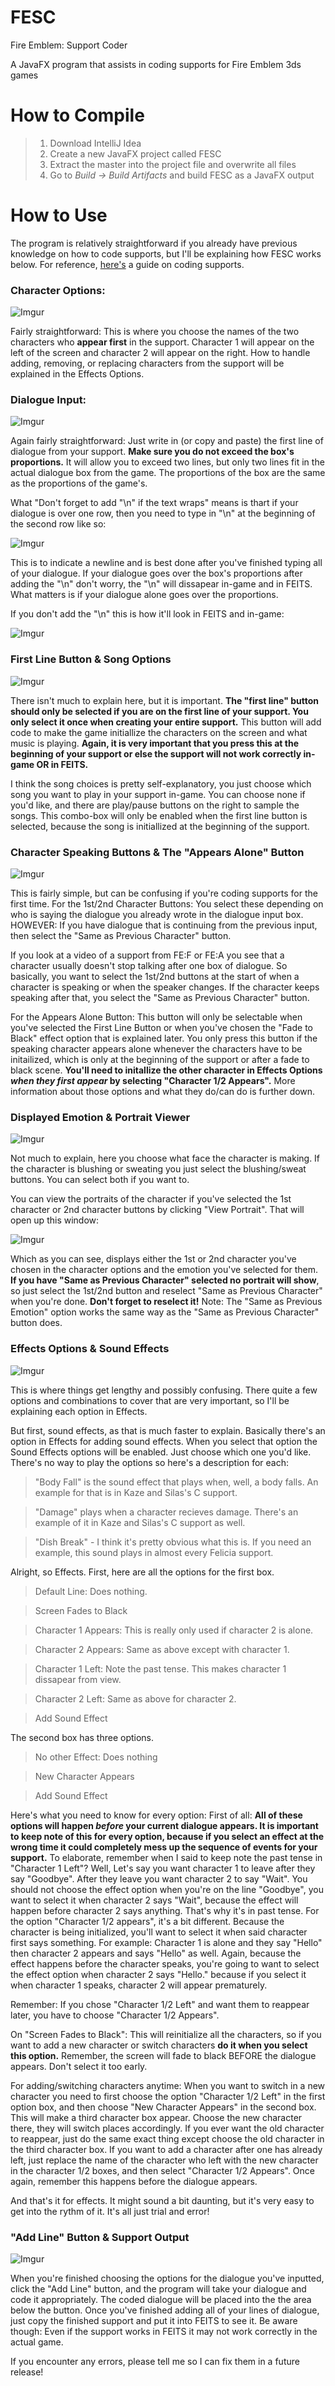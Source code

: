 # FESC
Fire Emblem: Support Coder

A JavaFX program that assists in coding supports for Fire Emblem 3ds games

# How to Compile

> 1. Download IntelliJ Idea
> 2. Create a new JavaFX project called FESC
> 3. Extract the master into the project file and overwrite all files
> 4. Go to *Build -> Build Artifacts* and build FESC as a JavaFX output

# How to Use
The program is relatively straightforward if you already have previous knowledge on how to code supports, but I'll be explaining how FESC works below. For reference, [here's](http://pastebin.com/0g7jf3i3) a guide on coding supports.


### Character Options:
![Imgur](http://i.imgur.com/3pRe2YW.png)

Fairly straightforward: This is where you choose the names of the two characters who **appear first** in the support. Character 1 will appear on the left of the screen and character 2 will appear on the right. How to handle adding, removing, or replacing characters from the support will be explained in the Effects Options.


### Dialogue Input:
![Imgur](http://i.imgur.com/MBHa0p7.png)

Again fairly straightforward: Just write in (or copy and paste) the first line of dialogue from your support. 
**Make sure you do not exceed the box's proportions.** It will allow you to exceed two lines, but only two lines fit in the actual dialogue box from the game. The proportions of the box are the same as the proportions of the game's.

What "Don't forget to add "\n" if the text wraps" means is thart if your dialogue is over one row, then you need to type in "\n" at the beginning of the second row like so:

![Imgur](http://i.imgur.com/s2yeJEl.png)

This is to indicate a newline and is best done after you've finished typing all of your dialogue. If your dialogue goes over the box's proportions after adding the "\n" don't worry, the "\n" will dissapear in-game and in FEITS. What matters is if your dialogue alone goes over the proportions. 

If you don't add the "\n" this is how it'll look in FEITS and in-game:

![Imgur](http://i.imgur.com/zKAkTQ9.png)


### First Line Button & Song Options
![Imgur](http://i.imgur.com/MhsfyVI.png)

There isn't much to explain here, but it is important. **The "first line" button should only be selected if you are on the first line of your support. You only select it once when creating your entire support.** This button will add code to make the game initiallize the characters on the screen and what music is playing. **Again, it is very important that you press this at the beginning of your support or else the support will not work correctly in-game OR in FEITS.**

I think the song choices is pretty self-explanatory, you just choose which song you want to play in your support in-game. You can choose none if you'd like, and there are play/pause buttons on the right to sample the songs. This combo-box will only be enabled when the first line button is selected, because the song is initiallized at the beginning of the support.


### Character Speaking Buttons & The "Appears Alone" Button
![Imgur](http://i.imgur.com/obgejEW.png)

This is fairly simple, but can be confusing if you're coding supports for the first time. 
For the 1st/2nd Character Buttons: You select these depending on who is saying the dialogue you already wrote in the dialogue input box. HOWEVER: If you have dialogue that is continuing from the previous input, then select the "Same as Previous Character" button.

If you look at a video of a support from FE:F or FE:A you see that a character usually doesn't stop talking after one box of dialogue. So basically, you want to select the 1st/2nd buttons at the start of when a character is speaking or when the speaker changes. If the character keeps speaking after that, you select the "Same as Previous Character" button.

For the Appears Alone Button: This button will only be selectable when you've selected the First Line Button or when you've chosen the "Fade to Black" effect option that is explained later. You only press this button if the speaking character appears alone whenever the characters have to be initailized, which is only at the beginning of the support or after a fade to black scene. **You'll need to initallize the other character in Effects Options _when they first appear_ by selecting "Character 1/2 Appears".** More information about those options and what they do/can do is further down.


### Displayed Emotion & Portrait Viewer
![Imgur](http://i.imgur.com/SerRt6h.png)

Not much to explain, here you choose what face the character is making. If the character is blushing or sweating you just select the blushing/sweat buttons. You can select both if you want to.

You can view the portraits of the character if you've selected the 1st character or 2nd character buttons by clicking "View Portrait". That will open up this window:

![Imgur](http://i.imgur.com/6LLuY5Z.png?1)

Which as you can see, displays either the 1st or 2nd character you've chosen in the character options and the emotion you've selected for them. **If you have "Same as Previous Character" selected no portrait will show**, so just select the 1st/2nd button and reselect "Same as Previous Character" when you're done. **Don't forget to reselect it!**
Note: The "Same as Previous Emotion" option works the same way as the "Same as Previous Character" button does.


### Effects Options & Sound Effects
![Imgur](http://i.imgur.com/GAP3foc.png)

This is where things get lengthy and possibly confusing. There quite a few options and combinations to cover that are very important, so I'll be explaining each option in Effects. 

But first, sound effects, as that is much faster to explain. Basically there's an option in Effects for adding sound effects. When you select that option the Sound Effects options will be enabled. Just choose which one you'd like. There's no way to play the options so here's a description for each:
> "Body Fall" is the sound effect that plays when, well, a body falls. An example for that is in Kaze and Silas's C support.

> "Damage" plays when a character recieves damage. There's an example of it in Kaze and Silas's C support as well.

> "Dish Break" - I think it's pretty obvious what this is. If you need an example, this sound plays in almost every Felicia support.

Alright, so Effects. First, here are all the options for the first box.
> Default Line: Does nothing.

> Screen Fades to Black

> Character 1 Appears: This is really only used if character 2 is alone.

> Character 2 Appears: Same as above except with character 1.

> Character 1 Left: Note the past tense. This makes character 1 dissapear from view.

> Character 2 Left: Same as above for character 2.

> Add Sound Effect

The second box has three options.
> No other Effect: Does nothing

> New Character Appears

> Add Sound Effect

Here's what you need to know for every option:
First of all: **All of these options will happen _before_ your current dialogue appears. It is important to keep note of this for every option, because if you select an effect at the wrong time it could completely mess up the sequence of events for your support.** 
To elaborate, remember when I said to keep note the past tense in "Character 1 Left"? Well, Let's say you want character 1 to leave after they say "Goodbye". After they leave you want character 2 to say "Wait". You should not choose the effect option when you're on the line "Goodbye", you want to select it when character 2 says "Wait", because the effect will happen before character 2 says anything. That's why it's in past tense.
For the option "Character 1/2 appears", it's a bit different. Because the character is being initialized, you'll want to select it when said character first says something. For example: Character 1 is alone and they say "Hello" then character 2 appears and says "Hello" as well. Again, because the effect happens before the character speaks, you're going to want to select the effect option when character 2 says "Hello." because if you select it when character 1 speaks, character 2 will appear prematurely.

Remember: If you chose "Character 1/2 Left" and want them to reappear later, you have to choose "Character 1/2 Appears".

On "Screen Fades to Black": This will reinitialize all the characters, so if you want to add a new character or switch characters **do it when you select this option.** Remember, the screen will fade to black BEFORE the dialogue appears. Don't select it too early.

For adding/switching characters anytime: When you want to switch in a new character you need to first choose the option "Character 1/2 Left" in the first option box, and then choose "New Character Appears" in the second box. This will make a third character box appear. Choose the new character there, they will switch places accordingly. If you ever want the old character to reappear, just do the same exact thing except choose the old character in the third character box. 
If you want to add a character after one has already left, just replace the name of the character who left with the new character in the character 1/2 boxes, and then select "Character 1/2 Appears". Once again, remember this happens before the dialogue appears.

And that's it for effects. It might sound a bit daunting, but it's very easy to get into the rythm of it. It's all just trial and error!

### "Add Line" Button & Support Output
![Imgur](http://i.imgur.com/QoeWozt.png)

When you're finished choosing the options for the dialogue you've inputted, click the "Add Line" button, and the program will take your dialogue and code it appropriately. The coded dialogue will be placed into the the area below the button. 
Once you've finished adding all of your lines of dialogue, just copy the finished support and put it into FEITS to see it. 
Be aware though: Even if the support works in FEITS it may not work correctly in the actual game. 

If you encounter any errors, please tell me so I can fix them in a future release!
